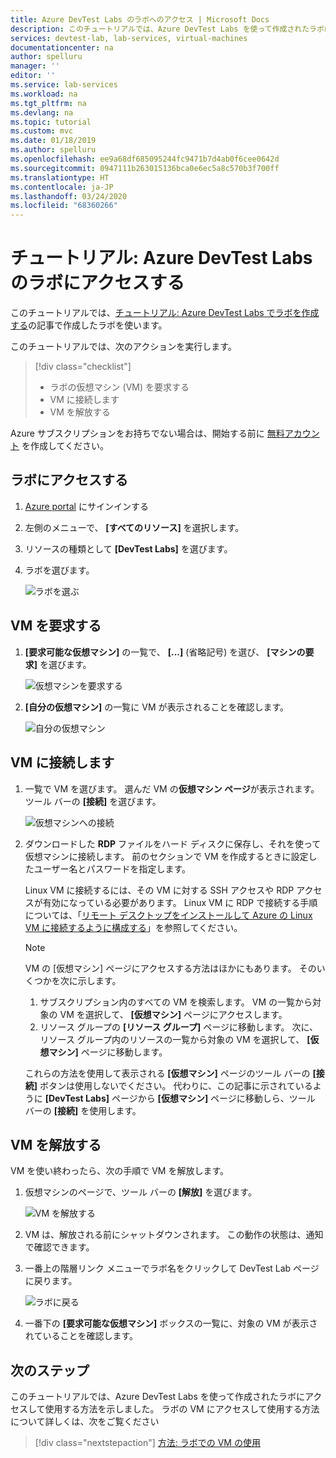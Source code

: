 ```yaml
---
title: Azure DevTest Labs のラボへのアクセス | Microsoft Docs
description: このチュートリアルでは、Azure DevTest Labs を使って作成されたラボにアクセスし、仮想マシンを要求して使用した後、それらを解放します。
services: devtest-lab, lab-services, virtual-machines
documentationcenter: na
author: spelluru
manager: ''
editor: ''
ms.service: lab-services
ms.workload: na
ms.tgt_pltfrm: na
ms.devlang: na
ms.topic: tutorial
ms.custom: mvc
ms.date: 01/18/2019
ms.author: spelluru
ms.openlocfilehash: ee9a68df685095244fc9471b7d4ab0f6cee0642d
ms.sourcegitcommit: 0947111b263015136bca0e6ec5a8c570b3f700ff
ms.translationtype: HT
ms.contentlocale: ja-JP
ms.lasthandoff: 03/24/2020
ms.locfileid: "68360266"
---
```

# <a name="tutorial-access-a-lab-in-azure-devtest-labs"></a>チュートリアル: Azure DevTest Labs のラボにアクセスする
このチュートリアルでは、[チュートリアル: Azure DevTest Labs でラボを作成する](tutorial-create-custom-lab.md)の記事で作成したラボを使います。

このチュートリアルでは、次のアクションを実行します。

> [!div class="checklist"]
> * ラボの仮想マシン (VM) を要求する
> * VM に接続します
> * VM を解放する

Azure サブスクリプションをお持ちでない場合は、開始する前に [無料アカウント](https://azure.microsoft.com/free/) を作成してください。

## <a name="access-the-lab"></a>ラボにアクセスする

1. [Azure portal](https://portal.azure.com) にサインインする
2. 左側のメニューで、 **[すべてのリソース]** を選択します。 
3. リソースの種類として **[DevTest Labs]** を選びます。 
4. ラボを選びます。 

    ![ラボを選ぶ](./media/tutorial-use-custom-lab/search-for-select-custom-lab.png)

## <a name="claim-a-vm"></a>VM を要求する

1. **[要求可能な仮想マシン]** の一覧で、 **[...]** (省略記号) を選び、 **[マシンの要求]** を選びます。

    ![仮想マシンを要求する](./media/tutorial-use-custom-lab/claim-virtual-machine.png)
1. **[自分の仮想マシン]** の一覧に VM が表示されることを確認します。

    ![自分の仮想マシン](./media/tutorial-use-custom-lab/my-virtual-machines.png)

## <a name="connect-to-the-vm"></a>VM に接続します

1. 一覧で VM を選びます。 選んだ VM の**仮想マシン ページ**が表示されます。 ツール バーの **[接続]** を選びます。

    ![仮想マシンへの接続](./media/tutorial-use-custom-lab/connect-button.png)
2. ダウンロードした **RDP** ファイルをハード ディスクに保存し、それを使って仮想マシンに接続します。 前のセクションで VM を作成するときに設定したユーザー名とパスワードを指定します。 

    Linux VM に接続するには、その VM に対する SSH アクセスや RDP アクセスが有効になっている必要があります。 Linux VM に RDP で接続する手順については、「[リモート デスクトップをインストールして Azure の Linux VM に接続するように構成する](../virtual-machines/linux/use-remote-desktop.md)」を参照してください。 

    > [!NOTE]
    > VM の [仮想マシン] ページにアクセスする方法はほかにもあります。 そのいくつかを次に示します。 
    > 
    > 1. サブスクリプション内のすべての VM を検索します。 VM の一覧から対象の VM を選択して、 **[仮想マシン]** ページにアクセスします。
    > 2. リソース グループの **[リソース グループ]** ページに移動します。 次に、リソース グループ内のリソースの一覧から対象の VM を選択して、 **[仮想マシン]** ページに移動します。 
    >
    > これらの方法を使用して表示される **[仮想マシン]** ページのツール バーの **[接続]** ボタンは使用しないでください。 代わりに、この記事に示されているように **[DevTest Labs]** ページから **[仮想マシン]** ページに移動しら、ツール バーの **[接続]** を使用します。


## <a name="unclaim-the-vm"></a>VM を解放する
VM を使い終わったら、次の手順で VM を解放します。 

1. 仮想マシンのページで、ツール バーの **[解放]** を選びます。 

    ![VM を解放する](./media/tutorial-use-custom-lab/unclaim-vm-menu.png)
1. VM は、解放される前にシャットダウンされます。 この動作の状態は、通知で確認できます。  
3. 一番上の階層リンク メニューでラボ名をクリックして DevTest Lab ページに戻ります。 
    
    ![ラボに戻る](./media/tutorial-use-custom-lab/breadcrumb-to-lab.png)
1. 一番下の **[要求可能な仮想マシン]** ボックスの一覧に、対象の VM が表示されていることを確認します。

    
## <a name="next-steps"></a>次のステップ
このチュートリアルでは、Azure DevTest Labs を使って作成されたラボにアクセスして使用する方法を示しました。 ラボの VM にアクセスして使用する方法について詳しくは、次をご覧ください 

> [!div class="nextstepaction"]
> [方法: ラボでの VM の使用](devtest-lab-add-vm.md)

